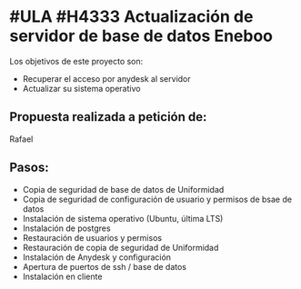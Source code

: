 # #ULA #H4333 Actualización de servidor de base de datos Eneboo

Los objetivos de este proyecto son:
+ Recuperar el acceso por anydesk al servidor
+ Actualizar su sistema operativo

## Propuesta realizada a petición de:
Rafael

## Pasos:

* Copia de seguridad de base de datos de Uniformidad
* Copia de seguridad de configuración de usuario y permisos de bsae de datos
* Instalación de sistema operativo (Ubuntu, última LTS)
* Instalación de postgres
* Restauración de usuarios y permisos
* Restauración de copia de seguridad de Uniformidad
* Instalación de Anydesk y configuración
* Apertura de puertos de ssh / base de datos
* Instalación en cliente
